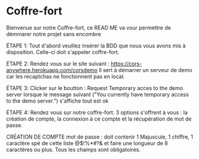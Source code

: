 # Coffre-fort

Bienvenue sur notre Coffre-fort, ce READ ME va vour permettre de démmarer notre projet sans encombre


ÉTAPE 1:
Tout d'abord veuillez insérer la BDD que nous vous avons mis à disposition. Celle-ci doit s'appeler coffre-fort.

ÉTAPE 2:
Rendez vous sur le site suivant : https://cors-anywhere.herokuapp.com/corsdemo
Il sert à démarrer un serveur de demo car les recaptchas ne fonctionnent pas en local.

ÉTAPE 3:
Clicker sur le boutton : Request Temporary acces to the demo server
lorsque le message suivant ("You currently have temporary access to the demo server.") s'affiche tout est ok 

ÉTAPE 4:
Rendez vous sur notre coffre-fort. 3 options s'offrent à vous : la création de compte, la connexion à ce compte et la récupération de mot de passe.


CRÉATION DE COMPTE
mot de passe : doit contenir 1 Majuscule, 1 chiffre, 1 caractère spé de cette liste @$!%*#?& et faire une longueur de 8 caractères ou plus.
Tous les champs sont obligatoires.